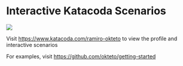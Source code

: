 # Interactive Katacoda Scenarios

[![](http://shields.katacoda.com/katacoda/ramiro-okteto/count.svg)](https://www.katacoda.com/ramiro-okteto "Get your profile on Katacoda.com")

Visit https://www.katacoda.com/ramiro-okteto to view the profile and interactive scenarios

For examples, visit https://github.com/okteto/getting-started
